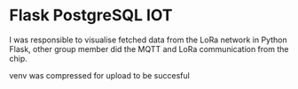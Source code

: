 # Flask PostgreSQL IOT
I was responsible to visualise fetched data from the LoRa network in Python Flask, other group member did the MQTT and LoRa communication from the chip.

venv was compressed for upload to be succesful
